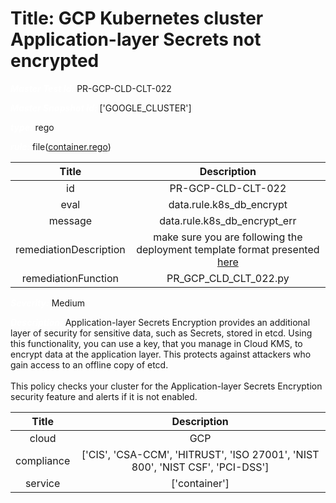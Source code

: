 



# Title: GCP Kubernetes cluster Application-layer Secrets not encrypted


***<font color="white">Master Test Id:</font>*** PR-GCP-CLD-CLT-022

***<font color="white">Master Snapshot Id:</font>*** ['GOOGLE_CLUSTER']

***<font color="white">type:</font>*** rego

***<font color="white">rule:</font>*** file([container.rego])  
  
  
  
  

|Title|Description|
| :---: | :---: |
|id|PR-GCP-CLD-CLT-022|
|eval|data.rule.k8s_db_encrypt|
|message|data.rule.k8s_db_encrypt_err|
|remediationDescription|make sure you are following the deployment template format presented <a href='https://cloud.google.com/kubernetes-engine/docs/reference/rest/v1/projects.locations.clusters' target='_blank'>here</a>|
|remediationFunction|PR_GCP_CLD_CLT_022.py|


***<font color="white">Severity:</font>*** Medium

***<font color="white">Description:</font>*** Application-layer Secrets Encryption provides an additional layer of security for sensitive data, such as Secrets, stored in etcd. Using this functionality, you can use a key, that you manage in Cloud KMS, to encrypt data at the application layer. This protects against attackers who gain access to an offline copy of etcd.<br><br> This policy checks your cluster for the Application-layer Secrets Encryption security feature and alerts if it is not enabled.  
  
  

|Title|Description|
| :---: | :---: |
|cloud|GCP|
|compliance|['CIS', 'CSA-CCM', 'HITRUST', 'ISO 27001', 'NIST 800', 'NIST CSF', 'PCI-DSS']|
|service|['container']|



[container.rego]: https://github.com/prancer-io/prancer-compliance-test/tree/master/google/cloud/container.rego
